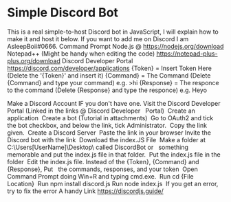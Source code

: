 # Simple Discord Bot
 This is a real simple-to-host Discord bot in JavaScript, I will explain how to make it and host it below.
If you want to add me on Discord I am AsleepBoii#0666.
Command Prompt
Node.js @ https://nodejs.org/download
Notepad++ (Might be handy when editing the code) https://notepad-plus-plus.org/download
Discord Developer Portal https://discord.com/developer/applications
{Token} = Insert Token Here (Delete the '{Token}' and insert it)
{Command} = The Command (Delete {Command} and type your command) e.g. >hi
{Response} = The responce to the command (Delete {Response} and type the responce) e.g. Heyo

Make a Discord Account IF you don't have one.
Visit the Discord Developer Portal (Linked in the links @ Discord Developer   Portal) 
Create an application 
Create a bot (Tutorial in attachments) 
Go to OAuth2 and tick the bot checkbox, and below the link, tick Administrator. 
Copy the link given. 
Create a Discord Server 
Paste the link in your browser Invite the Discord bot with the link 
Download the index.JS File 
Make a folder at C:\Users\[UserName]\Desktop\ called DiscordBot or   something memorable and put the index.js file in that folder. 
Put the index.js file in the folder 
Edit the index.js file. Instead of the {Token}, {Command} and {Response}, Put   the commands, responses, and your token 
Open Command Prompt doing Win+R and typing cmd.exe. 
Run cd {File Location} 
Run npm install discord.js Run node index.js 
If you get an error, try to fix the error A handy Link https://discordjs.guide/
